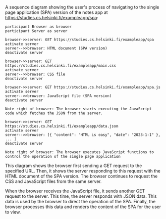 A sequence diagram showing the user's process of navigating to the single page application (SPA) version of the notes app at https://studies.cs.helsinki.fi/exampleapp/spa:

    participant Browser as browser
    participant Server as server

    browser->>server: GET https://studies.cs.helsinki.fi/exampleapp/spa
    activate server
    server-->>browser: HTML document (SPA version)
    deactivate server

    browser->>server: GET https://studies.cs.helsinki.fi/exampleapp/main.css
    activate server
    server-->>browser: CSS file
    deactivate server

    browser->>server: GET https://studies.cs.helsinki.fi/exampleapp/spa.js
    activate server
    server-->>browser: JavaScript file (SPA version)
    deactivate server

    Note right of browser: The browser starts executing the JavaScript code which fetches the JSON from the server.

    browser->>server: GET https://studies.cs.helsinki.fi/exampleapp/data.json
    activate server
    server-->>browser: [{ "content": "HTML is easy", "date": "2023-1-1" }, ... ]
    deactivate server

    Note right of browser: The browser executes JavaScript functions to control the operation of the single page application


This diagram shows the browser first sending a GET request to the specified URL. Then, it shows the server responding to this request with the HTML document of the SPA version. The browser continues to request the CSS and JavaScript files from the same server.

When the browser receives the JavaScript file, it sends another GET request to the server. This time, the server responds with JSON data. This data is used by the browser to direct the operation of the SPA. Finally, the browser processes this data and renders the content of the SPA for the user to view.